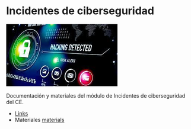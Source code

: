 # Incidentes de ciberseguridad

![Incidentes](media/logo.jpg)

Documentación y materiales del módulo de Incidentes de ciberseguridad del CE. 

 - [Links](./links.md)
 - Materiales [materials](./materiales/)
